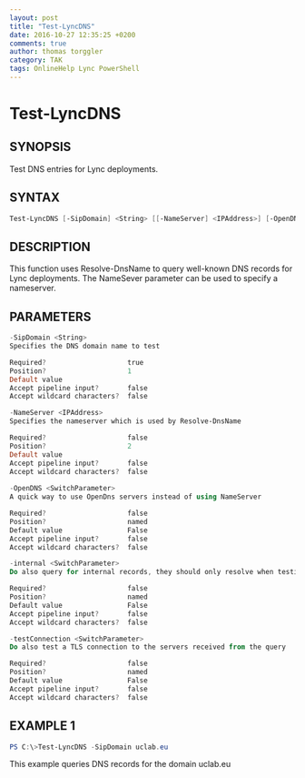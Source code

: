 ```yaml
---
layout: post
title: "Test-LyncDNS"
date: 2016-10-27 12:35:25 +0200
comments: true
author: thomas torggler
category: TAK
tags: OnlineHelp Lync PowerShell
---
```

# Test-LyncDNS

## SYNOPSIS
Test DNS entries for Lync deployments.
<!-- more -->

## SYNTAX
```powershell
Test-LyncDNS [-SipDomain] <String> [[-NameServer] <IPAddress>] [-OpenDNS] [-internal] [-testConnection] [<CommonParameters>]
```

## DESCRIPTION
This function uses Resolve-DnsName to query well-known DNS records for Lync deployments.
The NameSever parameter can be used to specify a nameserver.

## PARAMETERS
```powershell
-SipDomain <String>
Specifies the DNS domain name to test

Required?                    true
Position?                    1
Default value
Accept pipeline input?       false
Accept wildcard characters?  false

-NameServer <IPAddress>
Specifies the nameserver which is used by Resolve-DnsName

Required?                    false
Position?                    2
Default value
Accept pipeline input?       false
Accept wildcard characters?  false
 
-OpenDNS <SwitchParameter>
A quick way to use OpenDns servers instead of using NameServer

Required?                    false
Position?                    named
Default value                False
Accept pipeline input?       false
Accept wildcard characters?  false

-internal <SwitchParameter>
Do also query for internal records, they should only resolve when testing from the internal network

Required?                    false
Position?                    named
Default value                False
Accept pipeline input?       false
Accept wildcard characters?  false

-testConnection <SwitchParameter>
Do also test a TLS connection to the servers received from the query

Required?                    false
Position?                    named
Default value                False
Accept pipeline input?       false
Accept wildcard characters?  false
```


## EXAMPLE 1

```powershell
PS C:\>Test-LyncDNS -SipDomain uclab.eu
```

This example queries DNS records for the domain uclab.eu
